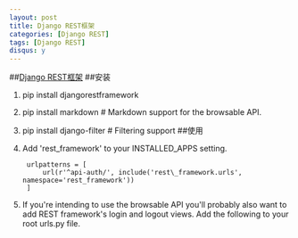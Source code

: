 ```yaml
---
layout: post
title: Django REST框架
categories: [Django REST]
tags: [Django REST]
disqus: y
---
```


##[Django REST框架](http://www.django-rest-framework.org/)
##安装
1. pip install djangorestframework
2. pip install markdown  # Markdown support for the browsable API.
3. pip install django-filter  # Filtering support
##使用
1. Add 'rest\_framework' to your INSTALLED\_APPS setting.
            
        urlpatterns = [
            url(r'^api-auth/', include('rest\_framework.urls',  namespace='rest_framework'))
        ]
       

2. If you're intending to use the browsable API you'll probably also want to add REST framework's login and logout views. Add the following to your root urls.py file.
